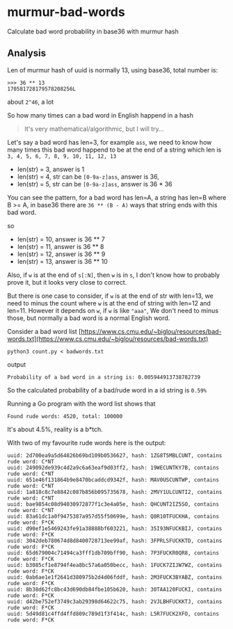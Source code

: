 # murmur-bad-words
Calculate bad word probability in base36 with murmur hash

## Analysis

Len of murmur hash of uuid is normally 13, using base36, total number is:

```
>>> 36 ** 13
170581728179578208256L
```

about `2^46`, a lot

So how many times can a bad word in English happend in a hash

> It's very mathematical/algorithmic, but I will try...

Let's say a bad word has len=3, for example `ass`, we need to know how many times this bad word
happend to be at the end of a string which len is `3, 4, 5, 6, 7, 8, 9, 10, 11, 12, 13`

- len(str) = 3, answer is 1
- len(str) = 4, str can be `[0-9a-z]ass`, answer is 36, 
- len(str) = 5, str can be `[0-9a-z]ass`, answer is 36 * 36

You can see the pattern, for a bad word has len=A, a string has len=B where B >= A, in base36 there are 
`36 ** (B - A)` ways that string ends with this bad word.

so 

- len(str) = 10, answer is 36 ** 7
- len(str) = 11, answer is 36 ** 8
- len(str) = 12, answer is 36 ** 9
- len(str) = 13, answer is 36 ** 10

Also, if `w` is at the end of `s[:N]`, then `w` is in `s`, I don't know how to probably prove it,
but it looks very close to correct.

But there is one case to consider, if `w` is at the end of str with len=13, we need to minus the count
where `w` is at the end of string with len=12 and len=11. However it depends on `w`, if `w` is like `"aaa"`, 
We don't need to minus those, but normally a bad word is a normal English word.

Consider a bad word list [https://www.cs.cmu.edu/~biglou/resources/bad-words.txt](https://www.cs.cmu.edu/~biglou/resources/bad-words.txt)

```
python3 count.py < badwords.txt
```

output

```
Probability of a bad word in a string is: 0.005944913738782739
```

So the calculated probability of a bad/rude word in a id string is `0.59%`

Running a Go program with the word list shows that 

```
Found rude words: 4520, total: 100000
```

It's about 4.5%, reality is a b*tch.

With two of my favourite rude words here is the output:

```
uuid: 2d700ea9a5d64826b69bd109b0536627, hash: 1ZG8T5MBLCUNT, contains rude word: C*NT
uuid: 249092de939c4d2a9c6a63eaf9d03ff2, hash: 19WECUNTKY7B, contains rude word: C*NT
uuid: 651e46f131864b9e8470bcaddcd9342f, hash: MAV0USCUNTWP, contains rude word: C*NT
uuid: 1a818c8c7e8842c087b856b095735678, hash: 2MVY1ULCUNTI2, contains rude word: C*NT
uuid: bae9854c08d94030972877f1c3e4a05e, hash: QHCUNT2IZ5SO, contains rude word: C*NT
uuid: 83a61dc1a0f9475387a957d55f50699e, hash: Q8R10TFUCKHA, contains rude word: F*CK
uuid: d90ef1e5469243fe91a38888bf603221, hash: 35I93NFUCKBIJ, contains rude word: F*CK
uuid: 3042deb780674d8d8400728713ee99af, hash: 3FPRLSFUCKKTD, contains rude word: F*CK
uuid: 65d679004c71494ca3fff1db709bff90, hash: 7P3FUCKR0QR8, contains rude word: F*CK
uuid: b3085cf1e8794f4ea8bc57a6a050becc, hash: 1FUCK7ZIJW7WZ, contains rude word: F*CK
uuid: 0ab6ae1e1f2641d380975b2d4d06fddf, hash: 2M3FUCK3BYABZ, contains rude word: F*CK
uuid: 8b38d62fc8bc43d690db84fbe105b620, hash: 30TAA120FUCKI, contains rude word: F*CK
uuid: d42be752ef3749c3ab29398d64622c75, hash: 2VJLBHFUCKKTJ, contains rude word: F*CK
uuid: 5d49d81c4ffd4ffd809c789d1f3f414c, hash: L5R7FUCK2XFO, contains rude word: F*CK
```